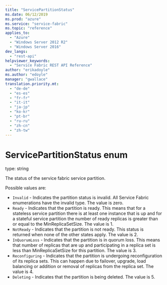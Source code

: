 ```yaml
---
title: "ServicePartitionStatus"
ms.date: 06/12/2019
ms.prod: "azure"
ms.service: "service-fabric"
ms.topic: "reference"
applies_to: 
  - "Azure"
  - "Windows Server 2012 R2"
  - "Windows Server 2016"
dev_langs: 
  - "rest-api"
helpviewer_keywords: 
  - "Service Fabric REST API Reference"
author: "erikadoyle"
ms.author: "edoyle"
manager: "gwallace"
translation.priority.mt: 
  - "de-de"
  - "es-es"
  - "fr-fr"
  - "it-it"
  - "ja-jp"
  - "ko-kr"
  - "pt-br"
  - "ru-ru"
  - "zh-cn"
  - "zh-tw"
---
```

# ServicePartitionStatus enum

type: string

The status of the service fabric service partition.

Possible values are: 

  - `Invalid` - Indicates the partition status is invalid. All Service Fabric enumerations have the invalid type. The value is zero.
  - `Ready` - Indicates that the partition is ready. This means that for a stateless service partition there is at least one instance that is up and for a stateful service partition the number of ready replicas is greater than or equal to the MinReplicaSetSize. The value is 1.
  - `NotReady` - Indicates that the partition is not ready. This status is returned when none of the other states apply. The value is 2.
  - `InQuorumLoss` - Indicates that the partition is in quorum loss. This means that number of replicas that are up and participating in a replica set is less than MinReplicaSetSize for this partition. The value is 3.
  - `Reconfiguring` - Indicates that the partition is undergoing reconfiguration of its replica sets. This can happen due to failover, upgrade, load balancing or addition or removal of replicas from the replica set. The value is 4.
  - `Deleting` - Indicates that the partition is being deleted. The value is 5.


